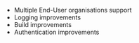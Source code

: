 - Multiple End-User organisations support
- Logging improvements
- Build improvements
- Authentication improvements
